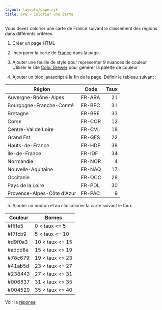 ```yaml
---
layout: layouts/page.njk
title: SVG - Colorier une carte
---
```


Vous devez colorier une carte de France suivant le classement des régions dans différents critères.

1. Créer un page HTML

2. Incorporer la carte de <a href="france.svg" download>France</a> dans la page.

3. Ajouter une feuille de style pour représenter 9 nuances de couleur 
Utiliser le site [Color Brewer](https://colorbrewer2.org/#type=sequential&scheme=YlOrRd&n=5) pour générer la palette de couleur

4. Ajouter un bloc javascript à la fin de la page. Définir le tableau suivant :

Région|Code|Taux
---|---|--:|
Auvergne-Rhône-Alpes|FR-ARA|21
Bourgogne-Franche-Comté|FR-BFC|31
Bretagne|FR-BRE|33
Corse|FR-COR|12
Centre-Val de Loire|FR-CVL|18
Grand Est|FR-GES|22
Hauts-de-France|FR-HDF|38
Île-de-France|FR-IDF|34
Normandie|FR-NOR|4
Nouvelle-Aquitaine|FR-NAQ|17
Occitanie|FR-OCC|28
Pays de la Loire|FR-PDL|30
Provence-Alpes-Côte d'Azur|FR-PAC|9


5. Ajouter un bouton et au clic colorier la carte suivant le taux

Couleur|Bornes
---|---|
#ffffe5 |0 < taux <= 5
#f7fcb9 | 5 < taux <= 10
#d9f0a3 |10 < taux <= 15
#addd8e |15 < taux <= 19
#78c679 |19 < taux <= 23
#41ab5d |23 < taux <= 27
#238443 |27 < taux <= 31
#006837 |31 < taux <= 35
#004529 |35 < taux <= 40

Voir la [réponse](reponse)
